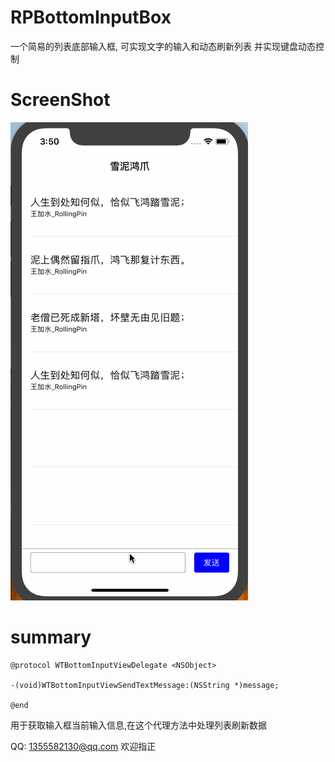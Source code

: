 # RPBottomInputBox
一个简易的列表底部输入框, 可实现文字的输入和动态刷新列表
并实现键盘动态控制

# ScreenShot
![image](https://github.com/RollingPin/RPBottomInputBox/blob/master/RPBottomInputBox/RPBottomInputBox/gif_RPBottomInputBox.gif)

# summary

```
@protocol WTBottomInputViewDelegate <NSObject>

-(void)WTBottomInputViewSendTextMessage:(NSString *)message;

@end
```
用于获取输入框当前输入信息,在这个代理方法中处理列表刷新数据

QQ: 1355582130@qq.com 欢迎指正
